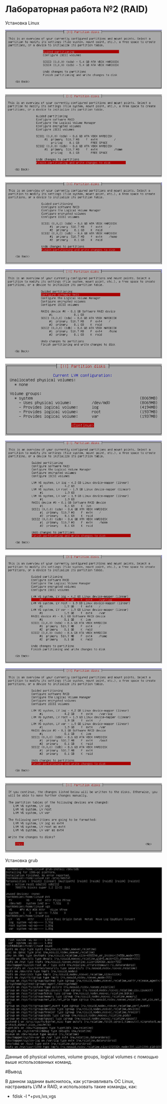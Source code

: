﻿# Лабораторная работа №2 (RAID)

Установка Linux


![](screenshots/firstTask/1.png)

![](screenshots/firstTask/2.png)

![](screenshots/firstTask/3.png)

![](screenshots/firstTask/4.png)

![](screenshots/firstTask/5.png)

![](screenshots/firstTask/6.png)

![](screenshots/firstTask/7.png)

![](screenshots/firstTask/8.png)

![](screenshots/firstTask/9.png)


Установка grub

![](screenshots/firstTask/10.JPG)

![](screenshots/firstTask/11.JPG)

Данные об physical volumes, volume groups, logical volumes с помощью выше использованных команд.

#Вывод

В данном задании выяснилось, как устанавливать OC Linux, настраивать LVM и RAID, и использовать такие команды, как:

* fdisk -l *+pvs,lvs,vgs